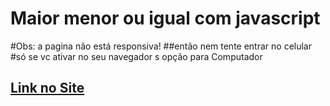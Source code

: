 # Maior menor ou igual com javascript
#Obs: a pagina não está responsiva!
##então nem tente entrar no celular
#só se vc ativar no seu navegador s opção para Computador
## [Link no Site](https://gabrielcordeirobarrosoteles.github.io/Maior-menor-ou-igual-com-javascript/)
